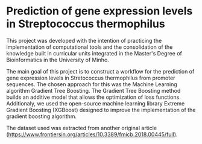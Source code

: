 # Prediction of gene expression levels in Streptococcus thermophilus

This project was developed with the intention of practicing the implementation of computational tools and the consolidation of the knowledge built in curricular units integrated in the Master's Degree of Bioinformatics in the University of Minho.

The main goal of this project is to construct a workflow for the prediction of gene expression levels in Stretococcus thermophilus from promoter sequences. 
The chosen approach for this was the Machine Learning algorithm Gradient Tree Boosting.
The Gradient Tree Boosting method builds an additive model that allows the optimization of loss functions. 
Additionaly, we used the open-source machine learning library Extreme Gradient Boosting (XGBoost) designed to improve the implementation of the gradient boosting algorithm.

The dataset used was extracted from another original article (https://www.frontiersin.org/articles/10.3389/fmicb.2018.00445/full).
